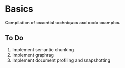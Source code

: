 # Basics

Compilation of essential techniques and code examples.

## To Do

1. Implement semantic chunking 
2. Implement graphrag
3. Implement document profiling and snapshotting
